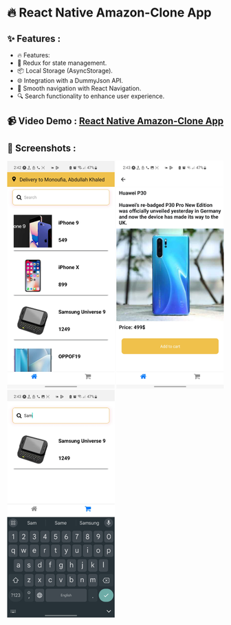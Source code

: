 # 🔥 React Native Amazon-Clone App

## ✨ Features :

- 🔥 Features:
- 🔄 Redux for state management.
- 📦 Local Storage (AsyncStorage).
- 🌐 Integration with a DummyJson API.
- 🚀 Smooth navigation with React Navigation.
- 🔍 Search functionality to enhance user experience.


## 📹 Video Demo : [React Native Amazon-Clone App](https://drive.google.com/file/d/1TRveDy76gi-hc3mlWloJ797XfCuud8ag/view?usp=sharing)

## 📸 Screenshots :

<img src="screenshots/image1.jpg" width="250"> <img src="screenshots/image2.jpg" width="250"> <img src="screenshots/image3.jpg" width="250">

##
